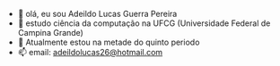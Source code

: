  - 👋 olá, eu sou Adeildo Lucas Guerra Pereira
- 👀 estudo ciência da computação na UFCG (Universidade Federal de Campina Grande)
- 🌱 Atualmente estou na metade do quinto periodo
- 📫 email: adeildolucas26@hotmail.com

 
